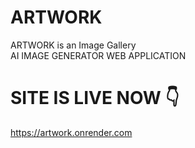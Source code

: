 # ARTWORK
ARTWORK is an Image Gallery <br>
AI IMAGE GENERATOR WEB APPLICATION

# SITE IS <strong>LIVE</strong> NOW 👇
https://artwork.onrender.com
